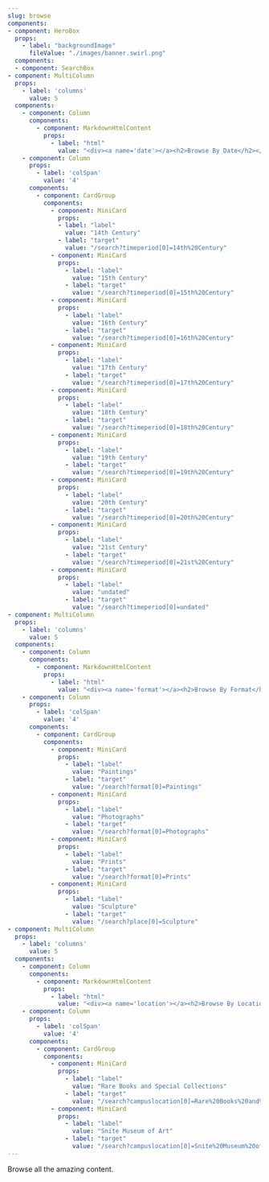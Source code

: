 ```yaml
---
slug: browse
components:
- component: HeroBox
  props:
    - label: "backgroundImage"
      fileValue: "./images/banner.swirl.png"
  components:
  - component: SearchBox
- component: MultiColumn
  props:
    - label: 'columns'
      value: 5
  components:
    - component: Column
      components:
        - component: MarkdownHtmlContent
          props:
            - label: "html"
              value: "<div><a name='date'></a><h2>Browse By Date</h2></div>"
    - component: Column
      props:
        - label: 'colSpan'
          value: '4'
      components:   
        - component: CardGroup
          components:
            - component: MiniCard
              props:
              - label: "label"
                value: "14th Century"
              - label: "target"
                value: "/search?timeperiod[0]=14th%20Century"
            - component: MiniCard
              props:
                - label: "label"
                  value: "15th Century"
                - label: "target"
                  value: "/search?timeperiod[0]=15th%20Century"
            - component: MiniCard
              props:
                - label: "label"
                  value: "16th Century"
                - label: "target"
                  value: "/search?timeperiod[0]=16th%20Century"
            - component: MiniCard
              props:
                - label: "label"
                  value: "17th Century"
                - label: "target"
                  value: "/search?timeperiod[0]=17th%20Century"
            - component: MiniCard
              props:
                - label: "label"
                  value: "18th Century"
                - label: "target"
                  value: "/search?timeperiod[0]=18th%20Century"
            - component: MiniCard
              props:
                - label: "label"
                  value: "19th Century"
                - label: "target"
                  value: "/search?timeperiod[0]=19th%20Century"
            - component: MiniCard
              props:
                - label: "label"
                  value: "20th Century"
                - label: "target"
                  value: "/search?timeperiod[0]=20th%20Century"
            - component: MiniCard
              props:
                - label: "label"
                  value: "21st Century"
                - label: "target"
                  value: "/search?timeperiod[0]=21st%20Century"
            - component: MiniCard
              props:
                - label: "label"
                  value: "undated"
                - label: "target"
                  value: "/search?timeperiod[0]=undated"
- component: MultiColumn
  props:
    - label: 'columns'
      value: 5
  components:
    - component: Column
      components:
        - component: MarkdownHtmlContent
          props:
            - label: "html"
              value: "<div><a name='format'></a><h2>Browse By Format</h2></div>"
    - component: Column
      props:
        - label: 'colSpan'
          value: '4'
      components:   
        - component: CardGroup
          components:
            - component: MiniCard
              props:
                - label: "label"
                  value: "Paintings"
                - label: "target"
                  value: "/search?format[0]=Paintings"
            - component: MiniCard
              props:
                - label: "label"
                  value: "Photographs"
                - label: "target"
                  value: "/search?format[0]=Photographs"
            - component: MiniCard
              props:
                - label: "label"
                  value: "Prints"
                - label: "target"
                  value: "/search?format[0]=Prints"
            - component: MiniCard
              props:
                - label: "label"
                  value: "Sculpture"
                - label: "target"
                  value: "/search?place[0]=Sculpture"
- component: MultiColumn
  props:
    - label: 'columns'
      value: 5
  components:
    - component: Column
      components:
        - component: MarkdownHtmlContent
          props:
            - label: "html"
              value: "<div><a name='location'></a><h2>Browse By Location</h2></div>"
    - component: Column
      props:
        - label: 'colSpan'
          value: '4'
      components:   
        - component: CardGroup
          components:
            - component: MiniCard
              props:
                - label: "label"
                  value: "Rare Books and Special Collections"
                - label: "target"
                  value: "/search?campuslocation[0]=Rare%20Books%20and%20Special%20Collections"
            - component: MiniCard
              props:
                - label: "label"
                  value: "Snite Museum of Art"
                - label: "target"
                  value: "/search?campuslocation[0]=Snite%20Museum%20of%20Art"
---
```


Browse all the amazing content.
